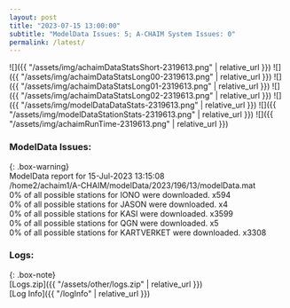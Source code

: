 ```yaml
---
layout: post
title: "2023-07-15 13:00:00"
subtitle: "ModelData Issues: 5; A-CHAIM System Issues: 0"
permalink: /latest/
---
```


![]({{ "/assets/img/achaimDataStatsShort-2319613.png" | relative_url }})
![]({{ "/assets/img/achaimDataStatsLong00-2319613.png" | relative_url }})
![]({{ "/assets/img/achaimDataStatsLong01-2319613.png" | relative_url }})
![]({{ "/assets/img/achaimDataStatsLong02-2319613.png" | relative_url }})
![]({{ "/assets/img/modelDataDataStats-2319613.png" | relative_url }})
![]({{ "/assets/img/modelDataStationStats-2319613.png" | relative_url }})
![]({{ "/assets/img/achaimRunTime-2319613.png" | relative_url }})


### ModelData Issues:  
  
{: .box-warning}  
 ModelData report for 15-Jul-2023 13:15:08   
 /home2/achaim1/A-CHAIM/modelData/2023/196/13/modelData.mat   
 0% of all possible stations for IONO were downloaded. x594   
 0% of all possible stations for JASON were downloaded. x4   
 0% of all possible stations for KASI were downloaded. x3599   
 0% of all possible stations for QGN were downloaded. x5   
 0% of all possible stations for KARTVERKET were downloaded. x3308   
  


### Logs:  
  
{: .box-note}  
[Logs.zip]({{ "/assets/other/logs.zip" | relative_url }})  
[Log Info]({{ "/logInfo" | relative_url }})  
